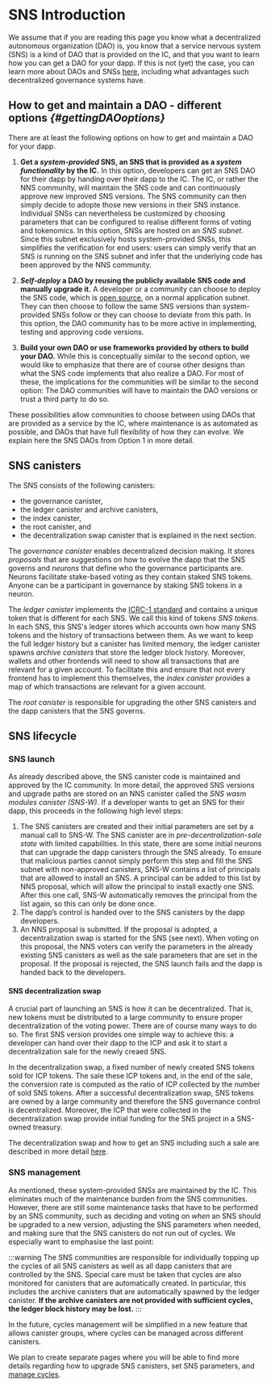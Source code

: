 

# SNS Introduction

We assume that if you are reading this page you know what a 
decentralized autonomous organization (DAO) is, 
you know that a service nervous system (SNS) is a kind of DAO that is
provided on the IC, and that you want to learn how you can get a DAO
for your dapp. 
If this is not (yet) the case, you can learn more about DAOs and SNSs
[here](./tokenomics/index.md),
including what advantages such decentralized governance systems have.

## How to get and maintain a DAO - different options _{#gettingDAOoptions}_

There are at least the following options on how to get and maintain a DAO for
your dapp.

1) **Get a _system-provided_ SNS, an SNS that is provided as a _system functionality_ by the IC.**
   In this option, developers can get an SNS DAO for their dapp by handing over their dapp to the
   IC. The IC, or rather the NNS community, will maintain the SNS code and can
   continuously approve new improved SNS versions. The SNS community can then simply decide
   to adopte those new versions in their SNS instance.
   Individual SNSs can nevertheless be customized by choosing parameters that
   can be configured to realise different forms of voting and tokenomics.
   In this option, SNSs are hosted on an _SNS subnet_. Since this subnet exclusively hosts
   system-provided SNSs, this simplifies the verification
   for end users: users can simply verify that an SNS
   is running on the SNS subnet and infer that the underlying code has been approved
   by the NNS community.

2) **_Self-deploy_ a DAO by reusing the publicly available SNS code and manually upgrade it.**
   A developer or a community can choose to deploy the SNS code, which is
   [open source](https://github.com/dfinity/ic/tree/master/rs/sns), on a normal 
   application subnet. They can then choose to follow the same SNS versions than
   system-provided SNSs follow or they can choose to deviate from this path.
   In this option, the DAO community has to be more active in 
   implementing, testing and approving code versions.

3) **Build your own DAO or use frameworks provided by others to build your DAO.**
   While this is conceptually similar to the second option, we would like to emphasize
   that there are of course other designs than what the SNS code implements
   that also realize a DAO.
   For most of these, the implications for the communities will be similar to the
   second option: The DAO communities will have to maintain the DAO versions or trust
   a third party to do so.

These possibilities allow communities to choose between using DAOs that are provided
as a service by the IC, where maintenance is as automated as possible, and DAOs
that have full flexibility of how they can evolve. 
We explain here the SNS DAOs from Option 1 in more detail.

## SNS canisters
The SNS consists of the following canisters: 
* the governance canister, 
* the ledger canister and archive canisters,
* the index canister, 
* the root canister, and 
* the decentralization swap canister that is explained in the next
section.

The _governance canister_ enables decentralized decision making.
It stores _proposals_ that are suggestions on how to
evolve the dapp that the SNS governs and _neurons_ that define who the governance
participants are. Neurons facilitate stake-based voting as they contain staked SNS tokens.
Anyone can be a participant in governance by staking SNS tokens in a neuron.

The _ledger canister_ implements the 
[ICRC-1 standard](https://github.com/dfinity/ICRC-1)
and contains a unique token that is different for each SNS. We call this kind of tokens
_SNS tokens_.
In each SNS, this SNS's ledger stores which accounts own how many SNS tokens and 
the history of transactions between them. 
As we want to keep the full ledger history but a canister has limited
memory, the ledger canister spawns _archive canisters_ that store the ledger block history. 
Moreover, wallets and other frontends will need to show all transactions that are
relevant for a given account.
To facilitate this and ensure that not every frontend has to implement this themselves,
the _index canister_ provides a map of which transactions are relevant for a given account.

The _root canister_ is responsible for upgrading the other SNS canisters
and the dapp canisters that the SNS governs.

## SNS lifecycle
### SNS launch
As already described above, the SNS canister code is maintained and approved by the IC community.
In more detail, the approved SNS versions and upgrade paths are stored on an NNS canister
called the _SNS wasm modules canister (SNS-W)_.
If a developer wants to get an SNS for their dapp, this proceeds in the following high level steps:
1. The SNS canisters are created and their initial parameters are set by a manual call 
   to SNS-W.
   The SNS canister are in _pre-decentralization-sale state_ with limited capabilities.
   In this state, there are some initial neurons that can
   upgrade the dapp canisters through the SNS already.
   To ensure that malicious parties cannot simply perform this step and fill the SNS subnet 
   with non-approved canisters, SNS-W contains a list of principals that are 
   allowed to install an SNS. 
   A principal can be added to this list by NNS proposal, 
   which will allow the principal to install exactly one SNS. 
   After this one call, SNS-W automatically removes the principal from the list again,
   so this can only be done once.
2. The dapp’s control is handed over to the SNS canisters by the dapp developers.
3. An NNS proposal is submitted. If the proposal is adopted, a decentralization swap is
   started for the SNS (see next). 
   When voting on this proposal, the NNS voters can verify the parameters in the already
   existing SNS canisters as well as the sale parameters that are set in the proposal.
   If the proposal is rejected, the SNS launch fails and the dapp is handed back to the
   developers.

#### SNS decentralization swap
A crucial part of launching an SNS is how it can be decentralized. 
That is, new tokens must be distributed to a large community to ensure
proper decentralization of the voting power. There are of course many ways to do so.
The first SNS version provides one simple way to achieve this:
a developer can hand over their dapp to the ICP and ask it to start a decentralization 
sale for the newly creaed SNS.

In the decentralization swap, a fixed number of newly created SNS tokens sold for ICP tokens. 
The sale these ICP tokens and, in the end of the sale, the conversion rate is computed
as the ratio of ICP collected by the number of sold SNS tokens.
After a successful decentralization swap, SNS tokens are owned by a large
community and therefore the SNS governance control is decentralized.
Moreover, the ICP that were collected in the decentralization swap provide initial
funding for the SNS project in a SNS-owned treasury.

The decentralization swap and how to get an SNS including such a sale
are described in more detail [here](./get-sns/get-sns-intro.md).

### SNS management
As mentioned, these system-provided SNSs are maintained by the IC.
This eliminates much of the maintenance burden from the SNS communities.
However, there are still some maintenance tasks that have to be performed by an
SNS community, such as deciding and voting on _when_ an SNS should be upgraded
to a new version, adjusting the SNS parameters when needed, and making
sure that the SNS canisters do not run out of cycles.
We especially want to emphasise the last point: 

:::warning
The SNS communities are responsible for individually topping up the cycles of
all SNS canisters as well as all dapp canisters that are controlled by the SNS.
Special care must be taken that cycles are also monitored for canisters that
are automatically created. In particular, this includes the archive canisters
that are automatically spawned by the ledger canister.
**If the archive canisters are not provided
with sufficient cycles, the ledger block history may be lost.**
:::

In the future, cycles management will be simplified in a new feature that 
allows canister groups, where cycles can be managed across different canisters.

We plan to create separate pages where you will be able to
find more details regarding <!--how to upgrade SNS canisters(./managing-sns/upgradeSNS.md), set SNS parameters(./managing-sns/nervous-system-parameters.md),-->
how to upgrade SNS canisters, set SNS parameters,
and [manage cycles](./managing-sns/cycles-usage.md).


